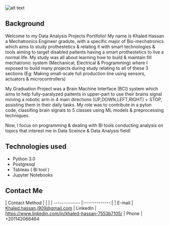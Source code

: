 ![alt text](https://images.unsplash.com/photo-1551288049-bebda4e38f71?ixlib=rb-1.2.1&ixid=MnwxMjA3fDB8MHxwaG90by1wYWdlfHx8fGVufDB8fHx8&auto=format&fit=crop&w=1170&q=80)

## Background
Welcome to my Data Analysis Projects Portifolio!
 My name is Khaled Hassan a Mechatronics Engineer gradute, with a specific major of Bio-mechatronics which aims to study prothestetics & relating it with smart technologies & tools aiming to target disabled paitents having a smart prothestetics to live a normal life.
My study was all about learning how to build & maintain fill mechatronic system (Mechanical, Electrical & Programming) where I exposed to build many projects during study relating to all of these 3 sections (Eg: Making small-scale full production line using sensors, actuators & microcontrollers)

My Graduation Project was a Brain Machine Interface (BCI) system which aims to help fully-paralyzed paitents in upper-part to use their brains signal moving a robotic arm in 4 main directions (UP,DOWN,LEFT,RIGHT) + STOP, assisting them in their daily tasks. My role was to contribute in a pyton code, classifing brain signals to 5 classes using ML models & preprocessing techniques.

Now, I focus on programming & dealing with BI tools conducting analysis on topics that interest me in Data Sceince & Data Analysis field!

## Technologies used
* Python 3.0
* Postgresql
* Tableau ( BI tool )
* Jupyter Notebooks

## Contact Me
| Contact Method | | |
| ------------- |:-------------:|
| E-mail        | Khaled.hassan.j909@gmail.com
| LinkedIn      | https://www.linkedin.com/in/khaled-hassan-7553b7105/
| Phone         | +201142066464
